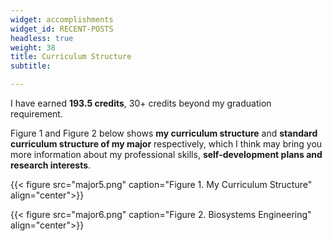 ```yaml
---
widget: accomplishments
widget_id: RECENT-POSTS
headless: true
weight: 38
title: Curriculum Structure
subtitle: 

---
```


I have earned **193.5 credits**, 30+ credits beyond my graduation requirement. 

Figure 1 and Figure 2 below shows **my curriculum structure** and **standard curriculum structure of my major** respectively, which I think may bring you more information about my professional skills, **self-development plans and research interests**.

{{< figure src="major5.png" caption="Figure 1. My Curriculum Structure"  align="center">}}

{{< figure src="major6.png" caption="Figure 2. Biosystems Engineering"  align="center">}}

